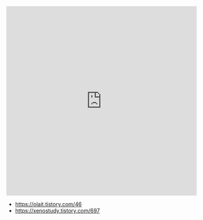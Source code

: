 
<iframe src="https://olait.tistory.com/46" frameborder="0" style="width: 100%;height: 500px;"></iframe>

- https://olait.tistory.com/46
- https://xenostudy.tistory.com/697